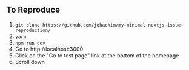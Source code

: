 ## To Reproduce

1. `git clone https://github.com/johackim/my-minimal-nextjs-issue-reproduction/`
2. `yarn`
3. `npm run dev`
4. Go to http://localhost:3000
5. Click on the "Go to test page" link at the bottom of the homepage
6. Scroll down
